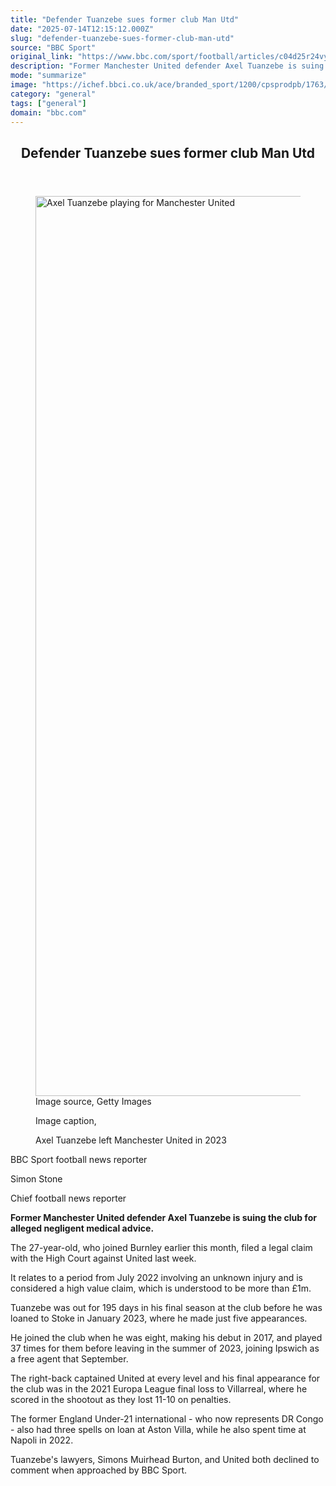 ```yaml
---
title: "Defender Tuanzebe sues former club Man Utd"
date: "2025-07-14T12:15:12.000Z"
slug: "defender-tuanzebe-sues-former-club-man-utd"
source: "BBC Sport"
original_link: "https://www.bbc.com/sport/football/articles/c04d25r24vyo"
description: "Former Manchester United defender Axel Tuanzebe is suing the club for alleged negligent medical advice."
mode: "summarize"
image: "https://ichef.bbci.co.uk/ace/branded_sport/1200/cpsprodpb/1763/live/d6c90ab0-60a7-11f0-ba44-5934558aeaa1.jpg"
category: "general"
tags: ["general"]
domain: "bbc.com"
---
```

<div id="readability-page-1" class="page"><div><main id="main-content" data-testid="main-content"><article id="urn-bbc-ares--article-c04d25r24vyo"><header data-component="headline-block"><h2 id="main-heading" type="headline" tabindex="-1"><span role="text">Defender Tuanzebe sues former club Man Utd</span></h2></header><div data-component="image-block"><figure><p><span><picture><source srcset="https://ichef.bbci.co.uk/ace/standard/240/cpsprodpb/1763/live/d6c90ab0-60a7-11f0-ba44-5934558aeaa1.jpg.webp 240w, https://ichef.bbci.co.uk/ace/standard/320/cpsprodpb/1763/live/d6c90ab0-60a7-11f0-ba44-5934558aeaa1.jpg.webp 320w, https://ichef.bbci.co.uk/ace/standard/480/cpsprodpb/1763/live/d6c90ab0-60a7-11f0-ba44-5934558aeaa1.jpg.webp 480w, https://ichef.bbci.co.uk/ace/standard/624/cpsprodpb/1763/live/d6c90ab0-60a7-11f0-ba44-5934558aeaa1.jpg.webp 624w, https://ichef.bbci.co.uk/ace/standard/800/cpsprodpb/1763/live/d6c90ab0-60a7-11f0-ba44-5934558aeaa1.jpg.webp 800w, https://ichef.bbci.co.uk/ace/standard/976/cpsprodpb/1763/live/d6c90ab0-60a7-11f0-ba44-5934558aeaa1.jpg.webp 976w" type="image/webp"><img alt="Axel Tuanzebe playing for Manchester United" src="https://ichef.bbci.co.uk/ace/standard/2560/cpsprodpb/1763/live/d6c90ab0-60a7-11f0-ba44-5934558aeaa1.jpg" srcset="https://ichef.bbci.co.uk/ace/standard/240/cpsprodpb/1763/live/d6c90ab0-60a7-11f0-ba44-5934558aeaa1.jpg 240w, https://ichef.bbci.co.uk/ace/standard/320/cpsprodpb/1763/live/d6c90ab0-60a7-11f0-ba44-5934558aeaa1.jpg 320w, https://ichef.bbci.co.uk/ace/standard/480/cpsprodpb/1763/live/d6c90ab0-60a7-11f0-ba44-5934558aeaa1.jpg 480w, https://ichef.bbci.co.uk/ace/standard/624/cpsprodpb/1763/live/d6c90ab0-60a7-11f0-ba44-5934558aeaa1.jpg 624w, https://ichef.bbci.co.uk/ace/standard/800/cpsprodpb/1763/live/d6c90ab0-60a7-11f0-ba44-5934558aeaa1.jpg 800w, https://ichef.bbci.co.uk/ace/standard/976/cpsprodpb/1763/live/d6c90ab0-60a7-11f0-ba44-5934558aeaa1.jpg 976w" width="2560" height="1440.1944106925882"></picture></span><span role="text"><span>Image source, </span>Getty Images</span></p><figcaption><span>Image caption, </span><p>Axel Tuanzebe left Manchester United in 2023</p></figcaption></figure></div><div data-component="byline-block"><p>BBC Sport football news reporter </p></div><div data-component="sub-byline-block"><p>Simon Stone</p><p>Chief football news reporter</p></div><div data-component="text-block"><p><b>Former Manchester United defender Axel Tuanzebe is suing the club for alleged negligent medical advice. </b></p><p>The 27-year-old, who joined Burnley earlier this month, filed a legal claim with the High Court against United last week.</p><p>It relates to a period from July 2022 involving an unknown injury and is considered a high value claim, which is understood to be more than £1m. </p><p>Tuanzebe was out for 195 days in his final season at the club before he was loaned to Stoke in January 2023, where he made just five appearances. </p><p>He joined the club when he was eight, making his debut in 2017, and played 37 times for them before leaving in the summer of 2023, joining Ipswich as a free agent that September. </p><p>The right-back captained United at every level and his final appearance for the club was in the 2021 Europa League final loss to Villarreal, where he scored in the shootout as they lost 11-10 on penalties. </p><p>The former England Under-21 international - who now represents DR Congo - also had three spells on loan at Aston Villa, while he also spent time at Napoli in 2022. </p><p>Tuanzebe's lawyers, Simons Muirhead Burton, and United both declined to comment when approached by BBC Sport.</p></div></article></main></div></div>